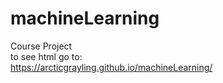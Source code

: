 # machineLearning
Course Project  
to see html go to:  
https://arcticgrayling.github.io/machineLearning/
